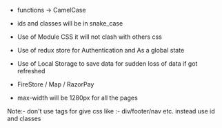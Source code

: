 - functions -> CamelCase
- ids and classes will be in snake_case
- Use of Module CSS it will not clash with others css
- Use of redux store for Authentication and As a global state
- Use of Local Storage to save data for sudden loss of data if got refreshed
- FireStore / Map / RazorPay

- max-width will be 1280px for all the pages

Note:- don't use tags for give css like :- div/footer/nav etc.
instead use id and classes
